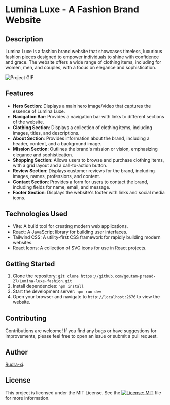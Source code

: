 # Lumina Luxe - A Fashion Brand Website

## Description

Lumina Luxe is a fashion brand website that showcases timeless, luxurious fashion pieces designed to empower individuals to shine with confidence and grace. The website offers a wide range of clothing items, including for women, men, and couples, with a focus on elegance and sophistication.

![Project GIF](./Lumina-Luxe.gif)

## Features

- **Hero Section**: Displays a main hero image/video that captures the essence of Lumina Luxe.
- **Navigation Bar**: Provides a navigation bar with links to different sections of the website.
- **Clothing Section**: Displays a collection of clothing items, including images, titles, and descriptions.
- **About Section**: Provides information about the brand, including a header, content, and a background image.
- **Mission Section**: Outlines the brand's mission or vision, emphasizing elegance and sophistication.
- **Shopping Section**: Allows users to browse and purchase clothing items, with a grid layout and a call-to-action button.
- **Review Section**: Displays customer reviews for the brand, including images, names, professions, and content.
- **Contact Section**: Provides a form for users to contact the brand, including fields for name, email, and message.
- **Footer Section**: Displays the website's footer with links and social media icons.

## Technologies Used

- Vite: A build tool for creating modern web applications.
- React: A JavaScript library for building user interfaces.
- Tailwind CSS: A utility-first CSS framework for rapidly building modern websites.
- React Icons: A collection of SVG icons for use in React projects.

## Getting Started

1. Clone the repository: `git clone https://github.com/goutam-prasad-27/Lumina-luxe-fashion.git`
2. Install dependencies: `npm install`
3. Start the development server: `npm run dev`
4. Open your browser and navigate to `http://localhost:2676` to view the website.

## Contributing

Contributions are welcome! If you find any bugs or have suggestions for improvements, please feel free to open an issue or submit a pull request.

## Author

[Rudra-xi](https://github.com/rudra-xi).

## License

This project is licensed under the MIT License. See the [![License: MIT](https://img.shields.io/badge/License-MIT-purple.svg)](/LICENSE) file for more information.
